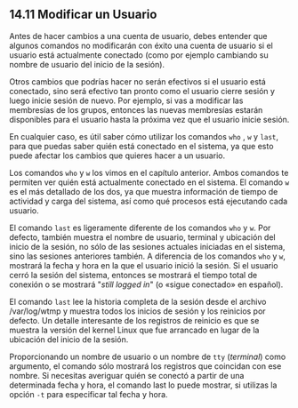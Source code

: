 ## 14.11 Modificar un Usuario
Antes de hacer cambios a una cuenta de usuario, debes entender que algunos comandos no modificarán con éxito una cuenta de usuario si el usuario está actualmente conectado (como por ejemplo cambiando su nombre de usuario del inicio de la sesión).

Otros cambios que podrías hacer no serán efectivos si el usuario está conectado, sino será efectivo tan pronto como el usuario cierre sesión y luego inicie sesión de nuevo. Por ejemplo, si vas a modificar las membresías de los grupos, entonces las nuevas membresías estarán disponibles para el usuario hasta la próxima vez que el usuario inicie sesión.

En cualquier caso, es útil saber cómo utilizar los comandos `who` , `w` y `last`, para que puedas saber quién está conectado en el sistema, ya que esto puede afectar los cambios que quieres hacer a un usuario.

Los comandos `who` y `w` los vimos en el capítulo anterior. Ambos comandos te permiten ver quién está actualmente conectado en el sistema. El comando `w` es el más detallado de los dos, ya que muestra información de tiempo de actividad y carga del sistema, así como qué procesos está ejecutando cada usuario.

El comando `last` es ligeramente diferente de los comandos `who` y `w`. Por defecto, también muestra el nombre de usuario, terminal y ubicación del inicio de la sesión, no sólo de las sesiones actuales iniciadas en el sistema, sino las sesiones anteriores también. A diferencia de los comandos `who` y `w`, mostrará la fecha y hora en la que el usuario inició la sesión. Si el usuario cerró la sesión del sistema, entonces se mostrará el tiempo total de conexión o se mostrará "_still logged in_" (o «sigue conectado» en español).

El comando `last` lee la historia completa de la sesión desde el archivo /var/log/wtmp y muestra todos los inicios de sesión y los reinicios por defecto. Un detalle interesante de los registros de reinicio es que se muestra la versión del kernel Linux que fue arrancado en lugar de la ubicación del inicio de la sesión.

Proporcionando un nombre de usuario o un nombre de `tty` (_terminal_) como argumento, el comando sólo mostrará los registros que coincidan con ese nombre. Si necesitas averiguar quién se conectó a partir de una determinada fecha y hora, el comando last lo puede mostrar, si utilizas la opción `-t` para especificar tal fecha y hora.

